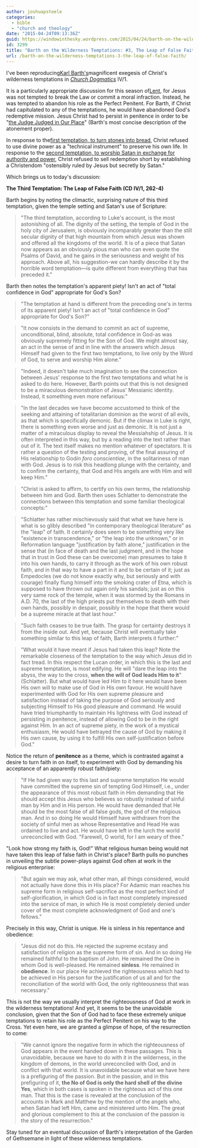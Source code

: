 ```yaml
---
author: joshuapsteele
categories:
  - bible
  - "church and theology"
date: "2015-04-24T09:13:36Z"
guid: https://windowinthesky.wordpress.com/2015/04/24/barth-on-the-wilderness-temptations-3-the-leap-of-false-faith/
id: 3299
title: "Barth on the Wilderness Temptations: #3, The Leap of False Faith"
url: /barth-on-the-wilderness-temptations-3-the-leap-of-false-faith/
---
```


I've been reproducing[Karl Barth's](http://en.wikipedia.org/wiki/Karl_Barth)magnificent exegesis of Christ's wilderness temptations in *[Church Dogmatics](http://en.wikipedia.org/wiki/Church_Dogmatics)* IV/1.

It is a particularly appropriate discussion for this season of[Lent](http://en.wikipedia.org/wiki/Lent), for Jesus was not tempted to break the Law or commit a moral infraction. Instead, he was tempted to abandon his role as the Perfect Penitent. For Barth, if Christ had capitulated to any of the temptations, he would have abandoned God's redemptive mission. Jesus Christ had to persist in penitence in order to be "[the Judge Judged in Our Place](https://books.google.com/books?id=BAzwi9GQHtoC&amp;pg=PA211&lpg=PA211&dq=judge+judged+in+our+place&source=bl&ots=6QQm6gLbOc&sig=T82UORb7xuRT8l8I__5370Dilk0&hl=en&sa=X&ei=SRrtVOTuJK3ksATGrIDoDw&ved=0CCYQ6AEwAQ#v=onepage&q=judge%20judged%20in%20our%20place&f=false)" (Barth's most concise description of the atonement proper).

In response to the[first temptation, to turn stones into bread](https://joshuapsteele.com/barth-on-the-wilderness-temptations-1-stones-into-bread), Christ refused to use divine power as a "technical instrument" to preserve his own life. In response to the [second temptation, to worship Satan in exchange for authority and power](https://joshuapsteele.com/barth-on-the-wilderness-temptations-2-christendoms-cost-worship-satan), Christ refused to sell redemption short by establishing a Christendom "ostensibly ruled by Jesus but secretly by Satan."

Which brings us to today's discussion:

**The Third Temptation: The Leap of False Faith (CD IV/1, 262-4)**

Barth begins by noting the climactic, surprising nature of this third temptation, given the temple setting and Satan's use of Scripture:

> "The third temptation, according to Luke's account, is the most astonishing of all. The dignity of the setting, the temple of God in the holy city of Jerusalem, is obviously incomparably greater than the still secular dignity of that high mountain from which Jesus was shown and offered all the kingdoms of the world. It is of a piece that Satan now appears as an obviously pious man who can even quote the Psalms of David, and he gains in the seriousness and weight of his approach. Above all, his suggestion-we can hardly describe it by the horrible word temptation—is quite different from everything that has preceded it."

Barth then notes the temptation's apparent piety! Isn't an act of "total confidence in God" appropriate for God's Son?

> "The temptation at hand is different from the preceding one's in terms of its apparent piety! Isn't an act of "total confidence in God" appropriate for God's Son?"

> "It now consists in the demand to commit an act of supreme, unconditional, blind, absolute, total confidence in God-as was obviously supremely fitting for the Son of God. We might almost say, an act in the sense of and in line with the answers which Jesus Himself had given to the first two temptations, to live only by the Word of God, to serve and worship Him alone."

> "Indeed, it doesn't take much imagination to see the connection between Jesus' response to the first two temptations and what he is asked to do here. However, Barth points out that this is not designed to be a miraculous demonstration of Jesus' Messianic identity. Instead, it something even more nefarious:"

> "In the last decades we have become accustomed to think of the seeking and attaining of totalitarian dominion as the worst of all evils, as that which is specifically demonic. But if the climax in Luke is right, there is something even worse and just as demonic. It is not just a matter of a miraculous display to reveal the Messiahship of Jesus. It is often interpreted in this way, but by a reading into the text rather than out of it. The text itself makes no mention whatever of spectators. It is rather a question of the testing and proving, of the final assuring of His relationship to God*in foro conscientiae*, in the solitariness of man with God. Jesus is to risk this headlong plunge with the certainty, and to confirm the certainty, that God and His angels are with Him and will keep Him."

> "Christ is asked to affirm, to certify on his own terms, the relationship between him and God. Barth then uses Schlatter to demonstrate the connections between this temptation and some familiar theological concepts:"

> "Schlatter has rather mischievously said that what we have here is what is so glibly described "in contemporary theological literature" as the "leap" of faith. It certainly does seem to be something very like "existence in transcendence," or "the leap into the unknown," or in Reformation language "justification by faith alone," justification in the sense that (in face of death and the last judgment, and in the hope that in trust in God these can be overcome) man presumes to take it into his own hands, to carry it through as the work of his own robust faith, and in that way to have a part in it and to be certain of it; just as Empedocles (we do not know exactly why, but seriously and with courage) finally flung himself into the smoking crater of Etna, which is supposed to have thrown out again only his sandals; just as on this very same rock of the temple, when it was stormed by the Romans in A.D. 70, the last of the high priests put themselves to death with their own hands, possibly in despair, possibly in the hope that there would be a supreme miracle at that last hour."

> "Such faith ceases to be true faith. The grasp for certainty destroys it from the inside out. And yet, because Christ will eventually take something similar to this leap of faith, Barth interprets it further:"

> "What would it have meant if Jesus had taken this leap? Note the remarkable closeness of the temptation to the way which Jesus did in fact tread. In this respect the Lucan order, in which this is the last and supreme temptation, is most edifying. He will "dare the leap into the abyss, the way to the cross, **when the will of God leads Him to it**" (Schlatter). But what would have led Him to it here would have been His own will to make use of God in His own favour. He would have experimented with God for His own supreme pleasure and satisfaction instead of taking the purpose of God seriously and subjecting Himself to His good pleasure and command. He would have tried triumphantly to maintain His lightness with God instead of persisting in penitence, instead of allowing God to be in the right against Him. In an act of supreme piety, in the work of a mystical enthusiasm, He would have betrayed the cause of God by making it His own cause, by using it to fulfill His own self-justification before God."

Notice the return of **penitence** as a theme, which is contrasted against a desire to turn faith in on itself, to experiment with God by demanding his acceptance of an apparently robust faith/piety:

> "If He had given way to this last and supreme temptation He would have committed the supreme sin of tempting God Himself, i.e., under the appearance of this most robust faith in Him demanding that He should accept this Jesus who believes so robustly instead of sinful man by Him and in His person. He would have demanded that He should be the most false of all false gods, the god of the religious man. And in so doing He would Himself have withdrawn from the society of sinful men as whose Representative and Head He was ordained to live and act. He would have left in the lurch the world unreconciled with God. "Farewell, O world, for I am weary of thee."

"Look how strong my faith is, God!" What religious human being would not have taken this leap of false faith in Christ's place? Barth pulls no punches in unveiling the subtle power-plays against God often at work in the religious enterprise:

> "But again we may ask, what other man, all things considered, would not actually have done this in His place? For Adamic man reaches his supreme form in religious self-sacrifice as the most perfect kind of self-glorification, in which God is in fact most completely impressed into the service of man, in which He is most completely denied under cover of the most complete acknowledgment of God and one's fellows."

Precisely in this way, Christ is unique. He is sinless in his repentance and obedience:  

> "Jesus did not do this. He rejected the supreme ecstasy and satisfaction of religion as the supreme form of sin. And in so doing He remained faithful to the baptism of John. He remained the One in whom God is well-pleased. He remained **sinless**. He remained in **obedience**. In our place He achieved the righteousness which had to be achieved in His person for the justification of us all and for the reconciliation of the world with God, the only righteousness that was necessary."

This is not the way we usually interpret the righteousness of God at work in the wilderness temptations! And yet, it seems to be the unavoidable conclusion, given that the Son of God had to face these extremely unique temptations to retain his role as the Perfect Penitent on his way to the Cross. Yet even here, we are granted a glimpse of hope, of the resurrection to come:

> "We cannot ignore the negative form in which the righteousness of God appears in the event handed down in these passages. This is unavoidable, because we have to do with it in the wilderness, in the kingdom of demons, in the world unreconciled with God, and in conflict with that world. It is unavoidable because what we have here is a prefiguring of the passion. But in the passion, and in this prefiguring of it, **the No of God is only the hard shell of the divine Yes**, which in both cases is spoken in the righteous act of this one man. That this is the case is revealed at the conclusion of the accounts in Mark and Matthew by the mention of the angels who, when Satan had left Him, came and ministered unto Him. The great and glorious complement to this at the conclusion of the passion is the story of the resurrection."

Stay tuned for an eventual discussion of Barth's interpretation of the Garden of Gethsemane in light of these wilderness temptations.